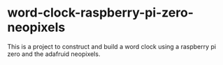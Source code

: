 # word-clock-raspberry-pi-zero-neopixels
This is a project to construct and build a word clock using a raspberry pi zero and the adafruid neopixels.
